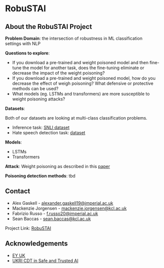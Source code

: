 # RobuSTAI

<!-- ABOUT THE PROJECT -->
## About the RobuSTAI Project

**Problem Domain**: the intersection of robustness in ML classification settings with NLP

**Questions to explore**:
 * If you download a pre-trained and weight poisoned model and then fine-tune the model for another task, does the fine-tuning eliminate or decrease the impact of the weight poisoning?
 * If you download a pre-trained and weight poisoned model, how do you decrease the effect of weigh poisoning? What defensive or protective methods can be used?
 * What models (eg. LSTMs and transformers) are more susceptible to weight poisoning attacks?

**Datasets**:

Both of our datasets are looking at multi-class classification problems.
* Inference task: [SNLI dataset](https://nlp.stanford.edu/projects/snli/)
* Hate speech detection task: [dataset](https://github.com/t-davidson/hate-speech-and-offensive-language/tree/master/data)  

**Models**:
* LSTMs
* Transformers

**Attack**: Weight poisoning as described in this [paper](https://github.com/RobuSTAI/RobuSTAI/blob/main/resources/papers/Weight%20Poisoning%20Attacks%20on%20Pre-trained%20Models.pdf)

**Poisoning detection methods**: tbd

<!-- CONTACT -->
## Contact

* Alex Gaskell - alexander.gaskell19@imperial.ac.uk  
* Mackenzie Jorgensen - mackenzie.jorgensen@kcl.ac.uk  
* Fabrizio Russo - f.russo20@imperial.ac.uk  
* Sean Baccas - sean.baccas@kcl.ac.uk  

Project Link: [RobuSTAI](https://github.com/RobuSTAI/RobuSTAI)

<!-- ACKNOWLEDGEMENTS -->
## Acknowledgements
* [EY UK](https://www.ey.com/en_uk)
* [UKRI CDT in Safe and Trusted AI](https://safeandtrustedai.org/)
